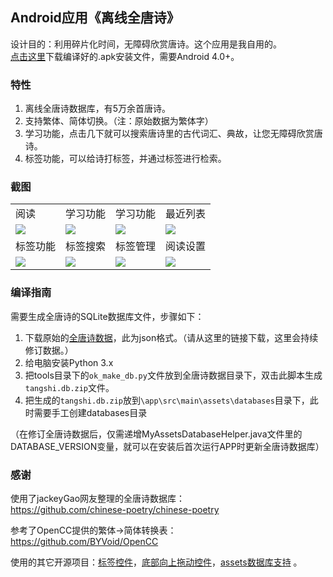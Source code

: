 ## Android应用《离线全唐诗》

设计目的：利用碎片化时间，无障碍欣赏唐诗。这个应用是我自用的。  
[点击这里](https://github.com/animalize/QuanTangshi/releases)下载编译好的.apk安装文件，需要Android 4.0+。

### 特性
1.  离线全唐诗数据库，有5万余首唐诗。  
2.  支持繁体、简体切换。（注：原始数据为繁体字）  
3.  学习功能，点击几下就可以搜索唐诗里的古代词汇、典故，让您无障碍欣赏唐诗。  
4.  标签功能，可以给诗打标签，并通过标签进行检索。

### 截图
<table>
<tr>
<td>阅读</td><td>学习功能</td><td>学习功能</td><td>最近列表</td>
</tr>
<tr>
<td><img src="https://raw.githubusercontent.com/animalize/pics/master/QuanTangshi/1.png" /></td>
<td><img src="https://raw.githubusercontent.com/animalize/pics/master/QuanTangshi/2.png" /></td>
<td><img src="https://raw.githubusercontent.com/animalize/pics/master/QuanTangshi/3.png" /></td>
<td><img src="https://raw.githubusercontent.com/animalize/pics/master/QuanTangshi/4.png" /></td>
</tr>
<td>标签功能</td><td>标签搜索</td><td>标签管理</td><td>阅读设置</td>
</tr>
<tr>
<td><img src="https://raw.githubusercontent.com/animalize/pics/master/QuanTangshi/5.png" /></td>
<td><img src="https://raw.githubusercontent.com/animalize/pics/master/QuanTangshi/6.png" /></td>
<td><img src="https://raw.githubusercontent.com/animalize/pics/master/QuanTangshi/7.png" /></td>
<td><img src="https://raw.githubusercontent.com/animalize/pics/master/QuanTangshi/8.png" /></td>
</tr>
</table>

### 编译指南
需要生成全唐诗的SQLite数据库文件，步骤如下：
1.  下载原始的[全唐诗数据](https://github.com/animalize/chinese-poetry)，此为json格式。（请从这里的链接下载，这里会持续修订数据。）
2.  给电脑安装Python 3.x
3.  把tools目录下的`ok_make_db.py`文件放到全唐诗数据目录下，双击此脚本生成`tangshi.db.zip`文件。
4.  把生成的`tangshi.db.zip`放到`\app\src\main\assets\databases`目录下，此时需要手工创建databases目录

（在修订全唐诗数据后，仅需递增MyAssetsDatabaseHelper.java文件里的DATABASE_VERSION变量，就可以在安装后首次运行APP时更新全唐诗数据库）

### 感谢
使用了jackeyGao网友整理的全唐诗数据库：  
https://github.com/chinese-poetry/chinese-poetry

参考了OpenCC提供的繁体->简体转换表：  
https://github.com/BYVoid/OpenCC

使用的其它开源项目：[标签控件](https://github.com/whilu/AndroidTagView)，[底部向上拖动控件](https://github.com/umano/AndroidSlidingUpPanel)，[assets数据库支持](https://github.com/jgilfelt/android-sqlite-asset-helper) 。
